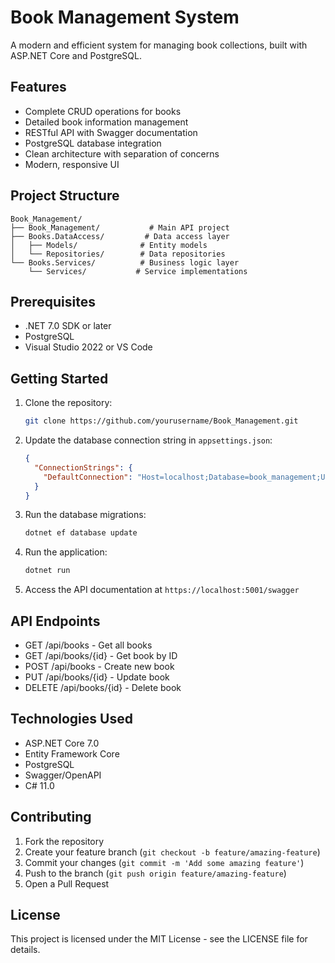# Book Management System

A modern and efficient system for managing book collections, built with ASP.NET Core and PostgreSQL.

## Features

- Complete CRUD operations for books
- Detailed book information management
- RESTful API with Swagger documentation
- PostgreSQL database integration
- Clean architecture with separation of concerns
- Modern, responsive UI

## Project Structure

```
Book_Management/
├── Book_Management/           # Main API project
├── Books.DataAccess/         # Data access layer
│   ├── Models/              # Entity models
│   └── Repositories/        # Data repositories
└── Books.Services/          # Business logic layer
    └── Services/           # Service implementations
```

## Prerequisites

- .NET 7.0 SDK or later
- PostgreSQL
- Visual Studio 2022 or VS Code

## Getting Started

1. Clone the repository:
   ```bash
   git clone https://github.com/yourusername/Book_Management.git
   ```

2. Update the database connection string in `appsettings.json`:
   ```json
   {
     "ConnectionStrings": {
       "DefaultConnection": "Host=localhost;Database=book_management;Username=your_username;Password=your_password"
     }
   }
   ```

3. Run the database migrations:
   ```bash
   dotnet ef database update
   ```

4. Run the application:
   ```bash
   dotnet run
   ```

5. Access the API documentation at `https://localhost:5001/swagger`

## API Endpoints

- GET /api/books - Get all books
- GET /api/books/{id} - Get book by ID
- POST /api/books - Create new book
- PUT /api/books/{id} - Update book
- DELETE /api/books/{id} - Delete book

## Technologies Used

- ASP.NET Core 7.0
- Entity Framework Core
- PostgreSQL
- Swagger/OpenAPI
- C# 11.0

## Contributing

1. Fork the repository
2. Create your feature branch (`git checkout -b feature/amazing-feature`)
3. Commit your changes (`git commit -m 'Add some amazing feature'`)
4. Push to the branch (`git push origin feature/amazing-feature`)
5. Open a Pull Request

## License

This project is licensed under the MIT License - see the LICENSE file for details. 